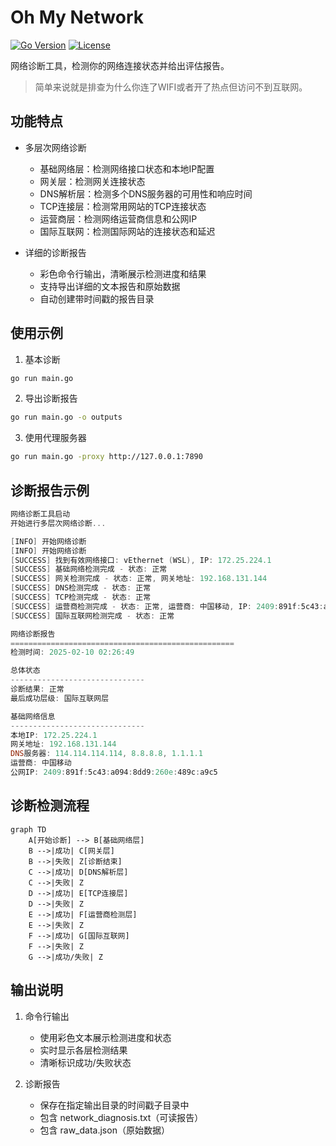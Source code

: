 # Oh My Network

[![Go Version](https://img.shields.io/badge/Go-1.23.5-blue.svg)](https://golang.org/doc/devel/release.html)
[![License](https://img.shields.io/badge/License-MIT-green.svg)](https://opensource.org/licenses/MIT)

网络诊断工具，检测你的网络连接状态并给出评估报告。

> 简单来说就是排查为什么你连了WIFI或者开了热点但访问不到互联网。

## 功能特点

- 多层次网络诊断
  - 基础网络层：检测网络接口状态和本地IP配置
  - 网关层：检测网关连接状态
  - DNS解析层：检测多个DNS服务器的可用性和响应时间
  - TCP连接层：检测常用网站的TCP连接状态
  - 运营商层：检测网络运营商信息和公网IP
  - 国际互联网：检测国际网站的连接状态和延迟

- 详细的诊断报告
  - 彩色命令行输出，清晰展示检测进度和结果
  - 支持导出详细的文本报告和原始数据
  - 自动创建带时间戳的报告目录

## 使用示例

1. 基本诊断
```bash
go run main.go
```

2. 导出诊断报告
```bash
go run main.go -o outputs
```

3. 使用代理服务器
```bash
go run main.go -proxy http://127.0.0.1:7890
```

## 诊断报告示例

```powershell
网络诊断工具启动
开始进行多层次网络诊断...

[INFO] 开始网络诊断
[INFO] 开始网络诊断
[SUCCESS] 找到有效网络接口: vEthernet (WSL), IP: 172.25.224.1
[SUCCESS] 基础网络检测完成 - 状态: 正常
[SUCCESS] 网关检测完成 - 状态: 正常, 网关地址: 192.168.131.144
[SUCCESS] DNS检测完成 - 状态: 正常
[SUCCESS] TCP检测完成 - 状态: 正常
[SUCCESS] 运营商检测完成 - 状态: 正常, 运营商: 中国移动, IP: 2409:891f:5c43:a094:e153:2e15:b5b6:118f, 组织: Shanghai Mobile Communications Co.,Ltd.
[SUCCESS] 国际互联网检测完成 - 状态: 正常

网络诊断报告
==================================================
检测时间: 2025-02-10 02:26:49

总体状态
------------------------------
诊断结果: 正常
最后成功层级: 国际互联网层

基础网络信息
------------------------------
本地IP: 172.25.224.1
网关地址: 192.168.131.144
DNS服务器: 114.114.114.114, 8.8.8.8, 1.1.1.1
运营商: 中国移动
公网IP: 2409:891f:5c43:a094:8dd9:260e:489c:a9c5
```

## 诊断检测流程

```mermaid
graph TD
    A[开始诊断] --> B[基础网络层]
    B -->|成功| C[网关层]
    B -->|失败| Z[诊断结束]
    C -->|成功| D[DNS解析层]
    C -->|失败| Z
    D -->|成功| E[TCP连接层]
    D -->|失败| Z
    E -->|成功| F[运营商检测层]
    E -->|失败| Z
    F -->|成功| G[国际互联网]
    F -->|失败| Z
    G -->|成功/失败| Z
```

## 输出说明

1. 命令行输出
    - 使用彩色文本展示检测进度和状态
    - 实时显示各层检测结果
    - 清晰标识成功/失败状态

2. 诊断报告
    - 保存在指定输出目录的时间戳子目录中
    - 包含 network_diagnosis.txt（可读报告）
    - 包含 raw_data.json（原始数据）